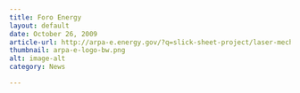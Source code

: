 ```yaml
---
title: Foro Energy
layout: default
date: October 26, 2009
article-url: http://arpa-e.energy.gov/?q=slick-sheet-project/laser-mechanical-drilling-geothermal-energy
thumbnail: arpa-e-logo-bw.png
alt: image-alt
category: News

---
```

